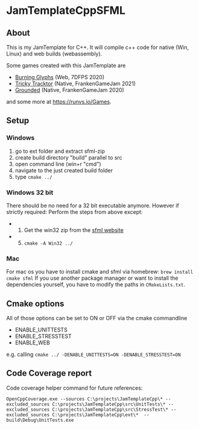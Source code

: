 # JamTemplateCppSFML

## About
This is my JamTemplate for C++. It will compile c++ code for native (Win, Linux) and web builds (webassembly).

Some games created with this JamTemplate are
 * [Burning Glyphs](https://runvs.io/Games/burningglyphs) (Web, 7DFPS 2020)
 * [Tricky Tracktor](https://runvs.io/Games/trickytractor) (Native, FrankenGameJam 2021)
 * [Grounded](https://runvs.io/Games/grounded) (Native, FrankenGameJam 2020)

and some more at https://runvs.io/Games.

## Setup
### Windows
 1. go to ext folder and extract sfml-zip
 2. create build directory "build" parallel to src
 3. open command line (win+r "cmd")
 4. navigate to the just created build folder
 5. type `cmake ../`

### Windows 32 bit
There should be no need for a 32 bit executable anymore. However if strictly required: 
Perform the steps from above except:
 * 1) Get the win32 zip from the [sfml website](https://www.sfml-dev.org/)
 * 5) `cmake -A Win32 ../`

### Mac
For mac os you have to install cmake and sfml via homebrew: `brew install cmake sfml`
If you use another package manager or want to install the dependencies yourself, you have to modify the paths in `CMakeLists.txt`.

## Cmake options
All of those options can be set to ON or OFF via the cmake commandline
 * ENABLE_UNITTESTS
 * ENABLE_STRESSTEST
 * ENABLE_WEB

e.g. calling `cmake ../ -DENABLE_UNITTESTS=ON -DENABLE_STRESSTEST=ON`

## Code Coverage report
Code coverage helper command for future references:
```
OpenCppCoverage.exe --sources C:\projects\JamTemplateCpp\* --excluded_sources C:\projects\JamTemplateCpp\src\UnitTests\* --excluded_sources C:\projects\JamTemplateCpp\src\StressTest\* --excluded_sources C:\projects\JamTemplateCpp\ext\*  -- build\Debug\UnitTests.exe
```